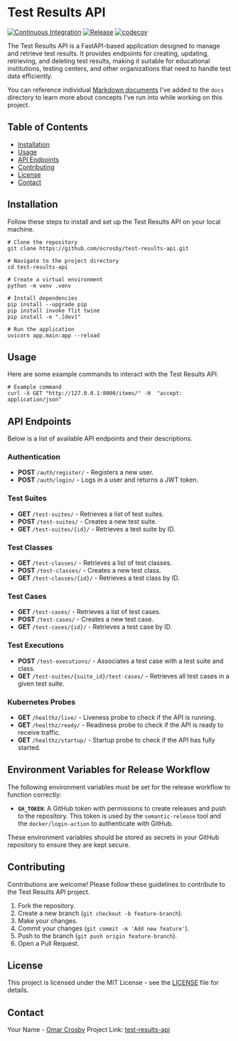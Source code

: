 # Test Results API

[![Continuous Integration](https://github.com/ocrosby/test-results-api/actions/workflows/ci.yaml/badge.svg)](https://github.com/ocrosby/test-results-api/actions/workflows/ci.yaml)
[![Release](https://github.com/ocrosby/test-results-api/actions/workflows/release.yaml/badge.svg)](https://github.com/ocrosby/test-results-api/actions/workflows/release.yaml)
[![codecov](https://codecov.io/gh/ocrosby/test-results-api/graph/badge.svg?token=LNKA3RTD4K)](https://codecov.io/gh/ocrosby/test-results-api)

The Test Results API is a FastAPI-based application designed to manage and retrieve test results. It provides endpoints for creating, updating, retrieving, and deleting test results, making it suitable for educational institutions, testing centers, and other organizations that need to handle test data efficiently.

You can reference individual [Markdown documents](./docs/index.md) I've added to the `docs` directory
to learn more about concepts I've run into while working on this project.

## Table of Contents

- [Installation](#installation)
- [Usage](#usage)
- [API Endpoints](#api-endpoints)
- [Contributing](#contributing)
- [License](#license)
- [Contact](#contact)

## Installation

Follow these steps to install and set up the Test Results API on your local machine.

```shell
# Clone the repository
git clone https://github.com/ocrosby/test-results-api.git

# Navigate to the project directory
cd test-results-api

# Create a virtual environment
python -m venv .venv

# Install dependencies
pip install --upgrade pip
pip install invoke flit twine
pip install -e ".[dev]"

# Run the application
uvicorn app.main:app --reload
```

## Usage

Here are some example commands to interact with the Test Results API.

```shell
# Example command
curl -X GET "http://127.0.0.1:8000/items/" -H  "accept: application/json"
```

## API Endpoints

Below is a list of available API endpoints and their descriptions.

### **Authentication**
- **POST** `/auth/register/` - Registers a new user.
- **POST** `/auth/login/` - Logs in a user and returns a JWT token.

### **Test Suites**
- **GET** `/test-suites/` - Retrieves a list of test suites.
- **POST** `/test-suites/` - Creates a new test suite.
- **GET** `/test-suites/{id}/` - Retrieves a test suite by ID.

### **Test Classes**
- **GET** `/test-classes/` - Retrieves a list of test classes.
- **POST** `/test-classes/` - Creates a new test class.
- **GET** `/test-classes/{id}/` - Retrieves a test class by ID.

### **Test Cases**
- **GET** `/test-cases/` - Retrieves a list of test cases.
- **POST** `/test-cases/` - Creates a new test case.
- **GET** `/test-cases/{id}/` - Retrieves a test case by ID.

### **Test Executions**
- **POST** `/test-executions/` - Associates a test case with a test suite and class.
- **GET** `/test-suites/{suite_id}/test-cases/` - Retrieves all test cases in a given test suite.

### **Kubernetes Probes**
- **GET** `/healthz/live/` - Liveness probe to check if the API is running.
- **GET** `/healthz/ready/` - Readiness probe to check if the API is ready to receive traffic.
- **GET** `/healthz/startup/` - Startup probe to check if the API has fully started.

## Environment Variables for Release Workflow

The following environment variables must be set for the release workflow to function correctly:

- **`GH_TOKEN`**: A GitHub token with permissions to create releases and push to the repository. This token is used by the `semantic-release` tool and the `docker/login-action` to authenticate with GitHub.

These environment variables should be stored as secrets in your GitHub repository to ensure they are kept secure.

## Contributing

Contributions are welcome! Please follow these guidelines to contribute to the Test Results API project.

1. Fork the repository.
2. Create a new branch (`git checkout -b feature-branch`).
3. Make your changes.
4. Commit your changes (`git commit -m 'Add new feature'`).
5. Push to the branch (`git push origin feature-branch`).
6. Open a Pull Request.

## License

This project is licensed under the MIT License - see the [LICENSE](LICENSE) file for details.

## Contact

Your Name - [Omar Crosby](mailto:omar.crosby@gmail.com)
Project Link: [test-results-api](https://github.com/ocrosby/test-results-api)

